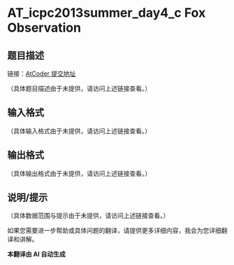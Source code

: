 # AT_icpc2013summer_day4_c Fox Observation

## 题目描述

链接：[AtCoder 提交地址](https://atcoder.jp/contests/jag2013summer-day4/tasks/icpc2013summer_day4_c)

（具体题目描述由于未提供，请访问上述链接查看。）

## 输入格式

（具体输入格式由于未提供，请访问上述链接查看。）

## 输出格式

（具体输出格式由于未提供，请访问上述链接查看。）

## 说明/提示

（具体数据范围与提示由于未提供，请访问上述链接查看。）

如果您需要进一步帮助或具体问题的翻译，请提供更多详细内容，我会为您详细翻译和讲解。

 **本翻译由 AI 自动生成**